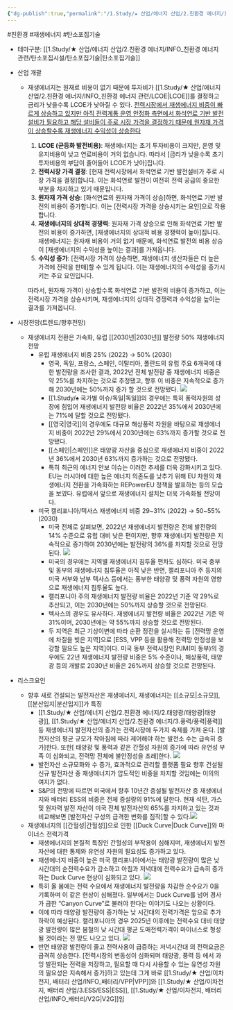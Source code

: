 ```yaml
---
{"dg-publish":true,"permalink":"/1.Study/★ 산업/에너지 산업/2.친환경 에너지/INFO_친환경 에너지 관련/재생에너지/","created":"2023-05-28T09:56:27.567+09:00","updated":"2025-06-03T20:07:21.130+09:00"}
---
```


#친환경 #재생에너지 #탄소포집기술


- 테마구분: [[1.Study/★ 산업/에너지 산업/2.친환경 에너지/INFO_친환경 에너지 관련/탄소포집시설/탄소포집기술\|탄소포집기술]]



- 산업 개괄
	- 재생에너지는 원재료 비용이 없기 때문에 투자비가 [[1.Study/★ 산업/에너지 산업/2.친환경 에너지/INFO_친환경 에너지 관련/LCOE\|LCOE]]를 결정하고 금리가 낮을수록 LCOE가 낮아질 수 있다. [전력시장에서 재생에너지 비중이 빠르게 상승하고 있지만 아직 전력계통 운영 안정화 측면에서 화석연료 기반 발전설비가 필요하고 해당 설비들이 주로 시장 가격을 결정하기 때문에 원자재 가격이 상승할수록 재생에너지 수익성이 상승한다](9.11_돈이되는%20ESS.pdf#page=8&selection=161,0,247,0&color=yellow)
	  
		1. **LCOE (균등화 발전비용)**: 재생에너지는 초기 투자비용이 크지만, 운영 및 유지비용이 낮고 연료비용이 거의 없습니다. 따라서 [금리가 낮을수록 초기 투자비용의 부담이 줄어들어 LCOE가 낮아]집니다.
		2. **전력시장 가격 결정**: [현재 전력시장에서 화석연료 기반 발전설비가 주로 시장 가격을 결정]합니다. 이는 화석연료 발전이 여전히 전력 공급의 중요한 부분을 차지하고 있기 때문입니다.
		3. **원자재 가격 상승**: [화석연료의 원자재 가격이 상승]하면, 화석연료 기반 발전의 비용이 증가합니다. 이는 [전력시장 가격을 상승시키는 요인]으로 작용합니다.
		4. **재생에너지의 상대적 경쟁력**: 원자재 가격 상승으로 인해 화석연료 기반 발전의 비용이 증가하면, [재생에너지의 상대적 비용 경쟁력이 높아]집니다. 재생에너지는 원자재 비용이 거의 없기 때문에, 화석연료 발전의 비용 상승이 [재생에너지의 수익성을 높이는 결과]를 가져옵니다.
		5. **수익성 증가**: [전력시장 가격이 상승하면, 재생에너지 생산자들은 더 높은 가격에 전력을 판매]할 수 있게 됩니다. 이는 재생에너지의 수익성을 증가시키는 주요 요인입니다.
		   
		따라서, 원자재 가격이 상승할수록 화석연료 기반 발전의 비용이 증가하고, 이는 전력시장 가격을 상승시키며, 재생에너지의 상대적 경쟁력과 수익성을 높이는 결과를 가져옵니다.


- 시장전망(트렌드/향후전망)
	- 재생에너지 전환은 가속화, 유럽 [[2030년\|2030년]] 발전량 50% 재생에너지 전망
		- 유럽 재생에너지 비중 25% (2022) → 50% (2030)
			- 영국, 독일, 프랑스, 스페인, 이탈리아, 폴란드의 유럽 주요 6개국에 대한 발전량을 조사한 결과, 2022년 전체 발전량 중 재생에너지 비중은 약 25%를 차지하는 것으로 추정됐고, 향후 이 비중은 지속적으로 증가해 2030년에는 50%까지 증가 할 것으로 전망됐다. ![](https://i.imgur.com/IVUdzTH.png)
			- [[1.Study/♠ 국가별 이슈/독일\|독일]]의 경우에는 특히 풍력자원의 성장에 힘입어 재생에너지 발전량 비율은 2022년 35%에서 2030년에는 71%에 달할 것으로 전망됐다. 
			- [[영국\|영국]]의 경우에도 대규모 해상풍력 자원을 바탕으로 재생에너지 비중이 2022년 29%에서 2030년에는 63%까지 증가할 것으로 전망됐다. 
			- [[스페인\|스페인]]은 태양광 자산을 중심으로 재생에너지 비중이 2022년 36%에서 2030년 63%까지 증가하는 것으로 전망됐다. 
			- 특히 최근의 에너지 안보 이슈는 이러한 추세를 더욱 강화시키고 있다. EU는 러시아에 대한 높은 에너지 의존도를 낮추기 위해 EU 차원의 재생에너지 전환을 가속화하는 REPowerEU 정책을 발표하는 등의 모습을 보였다. 유럽에서 앞으로 재생에너지 설치는 더욱 가속화될 전망이다.
		-  미국 캘리포니아/텍사스 재생에너지 비중 29~31% (2022) → 50~55% (2030)
			- 미국 전체로 살펴보면, 2022년 재생에너지 발전량은 전체 발전량의 14% 수준으로 유럽 대비 낮은 편이지만, 향후 재생에너지 발전량은 지속적으로 증가하여 2030년에는 발전량의 36%를 차지할 것으로 전망된다. ![](https://i.imgur.com/JAjkqx7.png)
			- 미국의 경우에는 지역별 재생에너지 침투율 편차도 심하다. 미국 중부 및 동부의 재생에너지 침투율은 아직 낮은 반면, 캘리포니아 주 등지의 미국 서부와 남부 텍사스 등에서는 풍부한 태양광 및 풍력 자원의 영향으로 재생에너지 침투율도 높다. 
			- 캘리포니아 주의 재생에너지 발전량 비율은 2022년 기준 약 29%로 추산되고, 이는 2030년에는 50%까지 상승할 것으로 전망된다. 
			- 텍사스의 경우도 유사하다. 재생에너지 발전량 비율은 2022년 기준 약 31%이며, 2030년에는 약 55%까지 상승할 것으로 전망된다. 
			- 두 지역은 최근 기상이변에 따라 순환 정전을 실시하는 등 [전력망 운영에 차질을 빚은 지역]으로 [ESS, VPP 등을 활용해 전력망 안정성을 보강할 필요도 높은 지역]이다. 미국 동부 전력시장인 PJM(미 동부)의 경우에도 22년 재생에너지 발전량 비중은 5% 수준이나, 해상풍력, 태양광 등의 개발로 2030년 비율은 26%까지 상승할 것으로 전망된다.


- 리스크요인
	- 향후 새로 건설되는 발전자산은 재생에너지, 재생에너지는 [[소규모\|소규모]], [[분산입지\|분산입지]]가 특징
		- [[1.Study/★ 산업/에너지 산업/2.친환경 에너지/2.태양광/태양광\|태양광]], [[1.Study/★ 산업/에너지 산업/2.친환경 에너지/3.풍력/풍력\|풍력]] 등 재생에너지 발전자산의 증가는 전력시장에 두가지 숙제를 가져 온다. [발전자산의 평균 규모가 작아짐에 따라 제어해야 하는 발전소 수는 급속히 증가]한다. 또한[ 태양광 및 풍력과 같은 간헐성 자원의 증가에 따라 유연성 부족 이 심화되고, 전력망 전체에 불안정성을 초래]한다. ![](https://i.imgur.com/hPrXS8g.png)
		- 발전자산 소규모화와 수 증가, 효과적으로 관리할 플랫폼 필요 향후 건설될 신규 발전자산 중 재생에너지가 압도적인 비중을 차지할 것임에는 이의의 여지가 없다. 
		- S&P의 전망에 따르면 미국에서 향후 10년간 증설될 발전자산 중 재생에너지와 배터리 ESS의 비중은 전체 증설량의 91%에 달한다. 현재 석탄, 가스 및 원자력 발전 자산이 미국 전체 발전자산의 65%를 차지하고 있는 것과 비교해보면 [발전자산 구성의 급격한 변화를 짐작]할 수 있다.![](https://i.imgur.com/VjIxDxw.png)
	- 재생에너지의 [[간헐성\|간헐성]]으로 인한 [[Duck Curve\|Duck Curve]]와 마이너스 전력가격
		- 재생에너지의 본질적 특징인 간헐성의 부작용이 심해지며, 재생에너지 발전자산에 대한 통제와 유연성 자원의 필요성도 증가하고 있다. 
		- 재생에너지 비중이 높은 미국 캘리포니아에서는 태양광 발전량이 많은 낮 시간대의 순전력수요가 감소하고 아침과 저녁대에 전력수요가 급속히 증가하는 Duck Curve 현상이 심화되고 있다. ![](https://i.imgur.com/YLj7Jbl.png)
		- 특히 올 봄에는 전력 수요에서 재생에너지 발전량을 차감한 순수요가 0을 기록하며 이 같은 현상이 심해졌다. 일부에서는 Duck Curve를 넘어 경사가 급한 “Canyon Curve”로 불러야 한다는 이야기도 나오는 상황이다. 
		- 이에 따라 태양광 발전량이 증가하는 낮 시간대의 전력가격은 앞으로 추가 하락이 예상된다. 캘리포니아의 경우 2025년 이후에는 전력수요 대비 태양광 발전량이 많은 봄철의 낮 시간대 평균 도매전력가격이 마이너스로 형성될 것이라는 전 망도 나오고 있다. ![](https://i.imgur.com/pDglrwE.png)
		- 반면 태양광 발전량이 줄고 전력사용이 급증하는 저녁시간대 의 전력요금은 급격히 상승한다. [전력시장의 변동성이 심화되며 태양광, 풍력 등 에서 과잉 발전되는 전력을 저장하고, 필요할 때 다시 사용할 수 있는 유연성 자원의 필요성은 지속해서 증가]하고 있는데 그게 바로 [[1.Study/★ 산업/이차전지, 배터리 산업/INFO_배터리/VPP\|VPP]]와 [[1.Study/★ 산업/이차전지, 배터리 산업/3.ESS/ESS\|ESS]], [[1.Study/★ 산업/이차전지, 배터리 산업/INFO_배터리/V2G\|V2G]]임